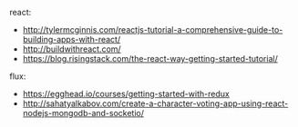 react:
- http://tylermcginnis.com/reactjs-tutorial-a-comprehensive-guide-to-building-apps-with-react/
- http://buildwithreact.com/ 
- https://blog.risingstack.com/the-react-way-getting-started-tutorial/


flux:
- https://egghead.io/courses/getting-started-with-redux
- http://sahatyalkabov.com/create-a-character-voting-app-using-react-nodejs-mongodb-and-socketio/
